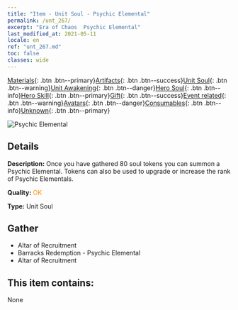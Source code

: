 ```yaml
---
title: "Item - Unit Soul - Psychic Elemental"
permalink: /unt_267/
excerpt: "Era of Chaos  Psychic Elemental"
last_modified_at: 2021-05-11
locale: en
ref: "unt_267.md"
toc: false
classes: wide
---
```

 [Materials](/Items/){: .btn .btn--primary}[Artifacts](/Items/Artifacts/){: .btn .btn--success}[Unit Soul](/Items/UnitSoul/){: .btn .btn--warning}[Unit Awakening](/Items/UnitAwakening/){: .btn .btn--danger}[Hero Soul](/Items/HeroSoul/){: .btn .btn--info}[Hero Skill](/Items/HeroSkill/){: .btn .btn--primary}[Gift](/Items/Gift/){: .btn .btn--success}[Event related](/Items/Events/){: .btn .btn--warning}[Avatars](/Items/Avatars/){: .btn .btn--danger}[Consumables](/Items/Consumables/){: .btn .btn--info}[Unknown](/Items/Unknown/){: .btn .btn--primary}

 ![Psychic Elemental](/images/u/ti_jingshenyuansu.jpg)

## Details
 **Description:** Once you have gathered 80 soul tokens you can summon a Psychic Elemental. Tokens can also be used to upgrade or increase the rank of Psychic Elementals.

 **Quality:** <span style="color: #FF8C00">OK</span>

 **Type:** Unit Soul

## Gather

*    Altar of Recruitment 
*    Barracks Redemption - Psychic Elemental 
*    Altar of Recruitment 

## This item contains:

  None

